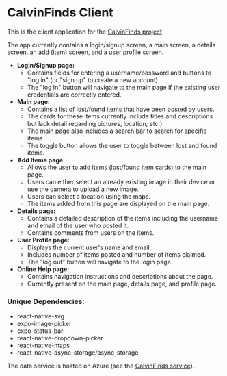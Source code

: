 # CalvinFinds Client
This is the client application for the [CalvinFinds project](https://github.com/calvin-cs262-fall2023-teamA/project).

The app currently contains a login/signup screen, a main screen, a details screen, an add (item) screen, and a user profile screen.
- **Login/Signup page:**  
   - Contains fields for entering a username/password and buttons to "log in" (or "sign up" to create a new account).
   - The "log in" button will navigate to the main page if the existing user credentials are correctly entered.
- **Main page:**
   - Contains a list of lost/found items that have been posted by users.
   - The cards for these items currently include titles and descriptions but lack detail regarding pictures, location, etc.).
   - The main page also includes a search bar to search for specific items.
   - The toggle button allows the user to toggle between lost and found items.
- **Add Items page:**
   - Allows the user to add items (lost/found item cards) to the main page.
   - Users can either select an already existing image in their device or use the camera to upload a new image.
   - Users can select a location using the maps.
   - The items added from this page are displayed on the main page.
- **Details page:**
   - Contains a detailed description of the items including the username and email of the user who posted it.
   - Contains comments from users on the items.
- **User Profile page:**
   - Displays the current user's name and email.
   - Includes number of items posted and number of items claimed.
   - The "log out" button will navigate to the login page.
- **Online Help page:**
   - Contains navigation instructions and descriptions about the page.
   - Currently present on the main page, details page, and profile page.
### Unique Dependencies:
- react-native-svg
- expo-image-picker
- expo-status-bar
- react-native-dropdown-picker
- react-native-maps
- react-native-async-storage/async-storage

The data service is hosted on Azure (see the [CalvinFinds service](https://github.com/calvin-cs262-fall2023-teamA/service)).
